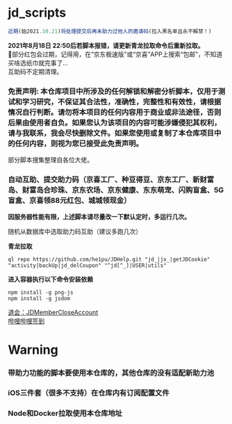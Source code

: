 # jd_scripts<br>
```js
近期(始2021.10.21)将处理提交后再未助力过他人的邀请码(拉入黑名单且永不解禁！)
```
__2021年8月18日 22:50后若脚本报错，请更新青龙拉取命令后重新拉取。__<br>
🧧部分红包会过期，记得用，在“京东极速版”或“京喜”APP上搜索“包邮”，不知道买啥选纸巾就完事了...<br>
互助码不定期清理。<br>
### 免责声明: 本仓库项目中所涉及的任何解锁和解密分析脚本，仅用于测试和学习研究，不保证其合法性，准确性，完整性和有效性，请根据情况自行判断。请勿将本项目的任何内容用于商业或非法途径，否则后果由使用者自负。如果您认为该项目的内容可能涉嫌侵犯其权利，请与我联系，我会尽快删除文件。如果您使用或复制了本仓库项目中的任何内容，则视为您已接受此免责声明。


部分脚本搜集整理自各位大佬。


### 自动互助、提交助力码（京喜工厂、种豆得豆、京东工厂、新财富岛、财富岛合珍珠、京东农场、京东健康、东东萌宠、闪购盲盒、5G盲盒、京喜领88元红包、城城领现金）<br>
__因服务器性能有限，上述脚本请尽量改一下默认定时，多运行几次。__<br>

随机从数据库中选取助力码互助（建议多跑几次）


__青龙拉取__
```
ql repo https://github.com/he1pu/JDHelp.git "jd_|jx_|getJDCookie" "activity|backUp|jd_delCoupon" "^jd[^_]|USER|utils"
```

__进入容器执行以下命令安装依赖__<br>

```
npm install -g png-js
npm install -g jsdom
```

[退会：JDMemberCloseAccount](https://github.com/yqchilde/JDMemberCloseAccount)<br>
[哔哩哔哩签到](https://github.com/he1pu/signin)

# Warning
### 带助力功能的脚本要使用本仓库的，其他仓库的没有适配新助力池
### iOS三件套（很多不支持）在仓库内有订阅配置文件
### Node和Docker拉取使用本仓库地址

